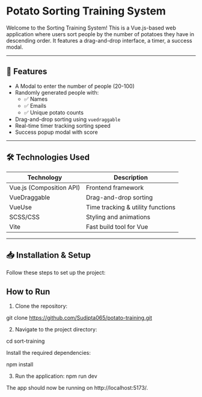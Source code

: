# Potato Sorting Training System

Welcome to the Sorting Training System! This is a Vue.js-based web application where users sort people by the number of potatoes they have in descending order. It features a drag-and-drop interface, a timer, a success modal.

---

## 🚀 Features
- A Modal to enter the number of people (20-100)
- Randomly generated people with:
  - ✅ Names
  - ✅ Emails
  - ✅ Unique potato counts
- Drag-and-drop sorting using `vuedraggable`
- Real-time timer tracking sorting speed
- Success popup modal with score

---

## 🛠️ **Technologies Used**
| Technology       | Description |
|-----------------|------------|
| Vue.js (Composition API) | Frontend framework |
| VueDraggable    | Drag-and-drop sorting |
| VueUse          | Time tracking & utility functions |
| SCSS/CSS        | Styling and animations |
| Vite            | Fast build tool for Vue |

---

## 📥 **Installation & Setup**
Follow these steps to set up the project:


## How to Run

1. Clone the repository:

git clone https://github.com/Sudipta065/potato-training.git

2. Navigate to the project directory:

cd sort-training

Install the required dependencies:

npm install

3. Run the application:
npm run dev

The app should now be running on http://localhost:5173/.